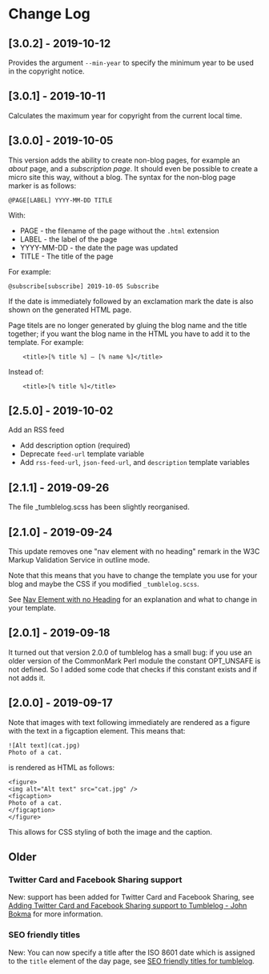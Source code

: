 # Change Log

## [3.0.2] - 2019-10-12

Provides the argument `--min-year` to specify the minimum year to be
used in the copyright notice.

## [3.0.1] - 2019-10-11

Calculates the maximum year for copyright from the current local time.

## [3.0.0] - 2019-10-05

This version adds the ability to create non-blog pages, for example an *about* page, and a *subscription page*. It should even be possible to create a micro site this way, without a blog. The syntax for the non-blog page marker is as follows:

```
@PAGE[LABEL] YYYY-MM-DD TITLE
```

With:

 - PAGE - the filename of the page without the `.html` extension
 - LABEL - the label of the page
 - YYYY-MM-DD - the date the page was updated
 - TITLE - The title of the page

For example:

```
@subscribe[subscribe] 2019-10-05 Subscribe
```

If the date is immediately followed by an exclamation mark the date is also shown on the generated HTML page.

Page titels are no longer generated by gluing the blog name and the title together; if you want the blog name in the HTML you have to add it to the template. For example:

```
    <title>[% title %] — [% name %]</title>
```

Instead of:

```
    <title>[% title %]</title>
```

## [2.5.0] - 2019-10-02

Add an RSS feed

 - Add description option (required)
 - Deprecate `feed-url` template variable
 - Add `rss-feed-url`, `json-feed-url`, and `description` template variables

## [2.1.1] - 2019-09-26

The file _tumblelog.scss has been slightly reorganised.

## [2.1.0] - 2019-09-24

This update removes one "nav element with no heading" remark in the W3C
Markup Validation Service in outline mode.

Note that this means that you have to change the template you use for your blog and maybe the CSS if you modified `_tumblelog.scss`.

See [Nav Element with no Heading](http://johnbokma.com/blog/2019/09/24/nav-element-with-no-heading.html) for an explanation and what to change in your template.

## [2.0.1] - 2019-09-18

It turned out that version 2.0.0 of tumblelog has a small bug: if you use an older version of the CommonMark Perl module the constant OPT_UNSAFE is not defined. So I added some code that checks if this constant exists and if not adds it.

## [2.0.0] - 2019-09-17

Note that images with text following immediately are rendered as a
figure with the text in a figcaption element. This means that:

```
![Alt text](cat.jpg)
Photo of a cat.
```

is rendered as HTML as follows:

```
<figure>
<img alt="Alt text" src="cat.jpg" />
<figcaption>
Photo of a cat.
</figcaption>
</figure>
```

This allows for CSS styling of both the image and the caption.

## Older

### Twitter Card and Facebook Sharing support

New: support has been added for Twitter Card and Facebook Sharing, see
[Adding Twitter Card and Facebook Sharing support to Tumblelog - John
Bokma](http://johnbokma.com/blog/2019/08/11/adding-twitter-card-and-facebook-sharing-support-to-tumblelog.html)
for more information.

### SEO friendly titles

New: You can now specify a title after the ISO 8601 date which is
assigned to the `title` element of the day page, see [SEO friendly titles for tumblelog](http://johnbokma.com/blog/2019/04/12/seo-friendly-titles-for-tumblelog.html).
